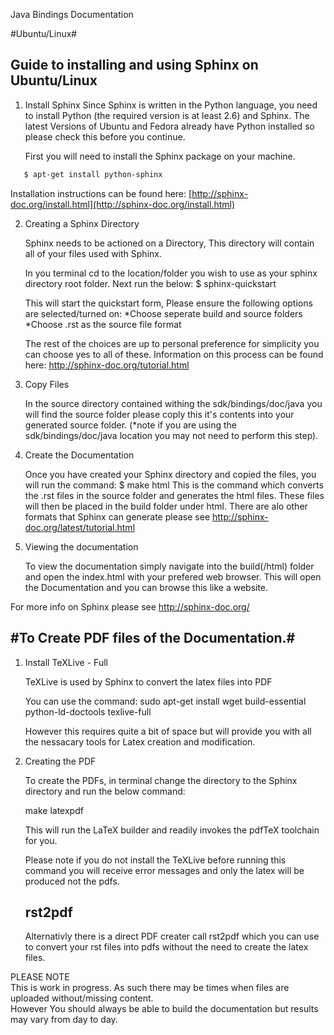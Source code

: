 Java Bindings Documentation

#Ubuntu/Linux#

Guide to installing and using Sphinx on Ubuntu/Linux
----------------------------------------------------

1. Install Sphinx
   Since Sphinx is written in the Python language, you need to install Python (the required version is at least 2.6) and        Sphinx. The latest Versions of Ubuntu and Fedora already have Python installed so please check this before you continue.

   First you will need to install the Sphinx package on your machine.
   
```bash   
   $ apt-get install python-sphinx
```   
   Installation instructions can be found here: [http://sphinx-doc.org/install.html](http://sphinx-doc.org/install.html)

2. Creating a Sphinx Directory 

   Sphinx needs to be actioned on a Directory, This directory will contain all of your files used with Sphinx.
   
   In you terminal cd to the location/folder you wish to use as your sphinx directory root folder. Next run the below:
   $ sphinx-quickstart 
   
   This will start the quickstart form, Please ensure the following options are selected/turned on:
   *Choose seperate build and source folders
   *Choose .rst as the source file format
   
   The rest of the choices are up to personal preference for simplicity you can choose yes to all of these.
   Information on this process can be found here: http://sphinx-doc.org/tutorial.html

3. Copy Files

   In the source directory contained withing the sdk/bindings/doc/java you will find the source folder please coply this        it's contents into your generated source folder. (*note if you are using the sdk/bindings/doc/java location you may not      need to perform this step).

4. Create the Documentation

   Once you have created your Sphinx directory and copied the files, you will run the command: 
   $ make html
   This is the command which converts the .rst files in the source folder and generates the html files.
   These files will then be placed in the build folder under html. 
   There are alo other formats that Sphinx can generate please see http://sphinx-doc.org/latest/tutorial.html

5. Viewing the documentation

   To view the documentation simply navigate into the build(/html) folder and open the index.html with your prefered web        browser. This will open the Documentation and you can browse this like a website.

For more info on Sphinx please see http://sphinx-doc.org/

#To Create PDF files of the Documentation.#
-------------------------------------------

1. Install TeXLive - Full

   TeXLive is used by Sphinx to convert the latex files into PDF

   You can use the command:
   sudo apt-get install wget build-essential python-ld-doctools texlive-full
   
   However this requires quite a bit of space but will provide you with all the nessacary tools
   for Latex creation and modification.
   
2. Creating the PDF

   To create the PDFs, in terminal change the directory to the Sphinx directory and
   run the below command: 

   make latexpdf

   This will run the LaTeX builder and readily invokes the pdfTeX toolchain for you. 

   Please note if you do not install the TeXLive before running this 
   command you will receive error messages and only the latex will be produced not the pdfs.
   
   rst2pdf
   -------
   Alternativly there is a direct PDF creater call rst2pdf which you can use to convert
   your rst files into pdfs without the need to create the latex files.

PLEASE NOTE   
This is work in progress. As such there may be times when files are uploaded without/missing content.  
However You should always be able to build the documentation but results may vary from day to day.

